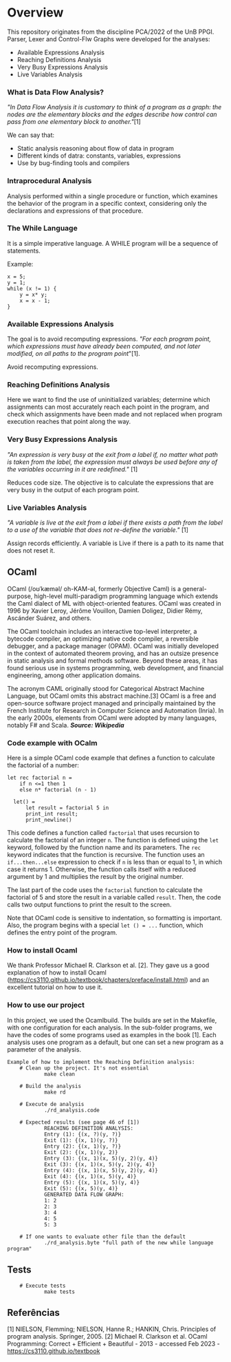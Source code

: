 # Overview

This repository originates from the discipline PCA/2022 of the UnB PPGI. Parser, Lexer and Control-Flw Graphs were developed for the analyses:

 - Available Expressions Analysis
 - Reaching Definitions Analysis
 - Very Busy Expressions Analysis
 - Live Variables Analysis

### What is Data Flow Analysis?

*"In Data Flow Analysis it is customary to think of a program as a graph: the nodes are the elementary blocks and the edges describe how control can pass from one elementary block to another."*[1] 

We can say that:
 - Static analysis reasoning about flow of data in program
 - Different kinds of datra: constants, variables, expressions
 - Use by bug-finding tools and compilers

### Intraprocedural Analysis
Analysis performed within a single procedure or function, which examines the behavior of the program in a specific context, considering only the declarations and expressions of that procedure.

### The While Language
It is a simple imperative language. A WHILE program will be a sequence of statements.

Example:

    x = 5;
    y = 1;
    while (x != 1) {
	    y = x* y;
	    x = x - 1;
	}

### Available Expressions Analysis
The goal is to avoid recomputing expressions. *"For each program point, which expressions must have already been computed, and not later modified, on all paths to the program point*"[1].

Avoid recomputing expressions.

### Reaching Definitions Analysis

Here we want to find the use of uninitialized variables; determine which assignments can most accurately reach each point in the program, and check which assignments have been made and not replaced when program execution reaches that point along the way.

### Very Busy Expressions Analysis
*"An expression is very busy at the exit from a label if, no matter what path is taken from the label, the expression must always be used before any of the variables occurring in it are redefined."* [1]

Reduces code size. The objective is to calculate the expressions that are very busy in the output of each program point.

### Live Variables Analysis
*"A variable is live at the exit from a labei if there exists a path from the label to a use of the variable that does not re-define the variable."* [1]

Assign records efficiently. A variable is Live if there is a path to its name that does not reset it.

## OCaml 

OCaml (/oʊˈkæməl/ oh-KAM-əl, formerly Objective Caml) is a general-purpose, high-level multi-paradigm programming language which extends the Caml dialect of ML with object-oriented features. OCaml was created in 1996 by Xavier Leroy, Jérôme Vouillon, Damien Doligez, Didier Rémy, Ascánder Suárez, and others.

The OCaml toolchain includes an interactive top-level interpreter, a bytecode compiler, an optimizing native code compiler, a reversible debugger, and a package manager (OPAM). OCaml was initially developed in the context of automated theorem proving, and has an outsize presence in static analysis and formal methods software. Beyond these areas, it has found serious use in systems programming, web development, and financial engineering, among other application domains.

The acronym CAML originally stood for Categorical Abstract Machine Language, but OCaml omits this abstract machine.[3] OCaml is a free and open-source software project managed and principally maintained by the French Institute for Research in Computer Science and Automation (Inria). In the early 2000s, elements from OCaml were adopted by many languages, notably F# and Scala. 
***Source: Wikipedia***


### Code example with OCalm

Here is a simple OCaml code example that defines a function to calculate the factorial of a number:

    let rec factorial n =
	    if n <=1 then 1
	    else n* factorial (n - 1)

	  let() = 
		  let result = factorial 5 in
		  print_int result;
		  print_newline()

This code defines a function called `factorial` that uses recursion to calculate the factorial of an integer `n`. The function is defined using the `let` keyword, followed by the function name and its parameters. The `rec` keyword indicates that the function is recursive. The function uses an `if...then...else` expression to check if `n` is less than or equal to 1, in which case it returns 1. Otherwise, the function calls itself with a reduced argument by 1 and multiplies the result by the original number.

The last part of the code uses the `factorial` function to calculate the factorial of 5 and store the result in a variable called `result`. Then, the code calls two output functions to print the result to the screen.

Note that OCaml code is sensitive to indentation, so formatting is important. Also, the program begins with a special `let () = ...` function, which defines the entry point of the program.

### How to install Ocaml
We thank Professor Michael R. Clarkson et al. [2]. They gave us a good explanation of how to install Ocaml (https://cs3110.github.io/textbook/chapters/preface/install.html) and an excellent tutorial on how to use it. 


### How to use our project

In this project, we used the Ocamlbuild. The builds are set in the Makefile, with one configuration for each analysis. In the sub-folder programs, we have the codes of some programs used as examples in the book [1]. Each analysis uses one program as a default, but one can set a new program as a parameter of the analysis.

	Example of how to implement the Reaching Definition analysis:
		# Clean up the project. It's not essential
				make clean  

		# Build the analysis
				make rd

		# Execute de analysis
				./rd_analysis.code

		# Expected results (see page 46 of [1])
				REACHING DEFINITION ANALYSIS:
				Entry (1): {(x, ?)(y, ?)}
				Exit (1): {(x, 1)(y, ?)}
				Entry (2): {(x, 1)(y, ?)}
				Exit (2): {(x, 1)(y, 2)}
				Entry (3): {(x, 1)(x, 5)(y, 2)(y, 4)}
				Exit (3): {(x, 1)(x, 5)(y, 2)(y, 4)}
				Entry (4): {(x, 1)(x, 5)(y, 2)(y, 4)}
				Exit (4): {(x, 1)(x, 5)(y, 4)}
				Entry (5): {(x, 1)(x, 5)(y, 4)}
				Exit (5): {(x, 5)(y, 4)}
				GENERATED DATA FLOW GRAPH:
				1: 2
				2: 3
				3: 4
				4: 5
				5: 3

		# If one wants to evaluate other file than the default
				./rd_analysis.byte "full path of the new while language program"

## Tests
		# Execute tests
				make tests

## Referências
[1] NIELSON, Flemming; NIELSON, Hanne R.; HANKIN, Chris. Principles of program analysis. Springer, 2005.
[2] Michael R. Clarkson et al. OCaml Programming: Correct + Efficient + Beautiful - 2013 - accessed Feb 2023 - https://cs3110.github.io/textbook
